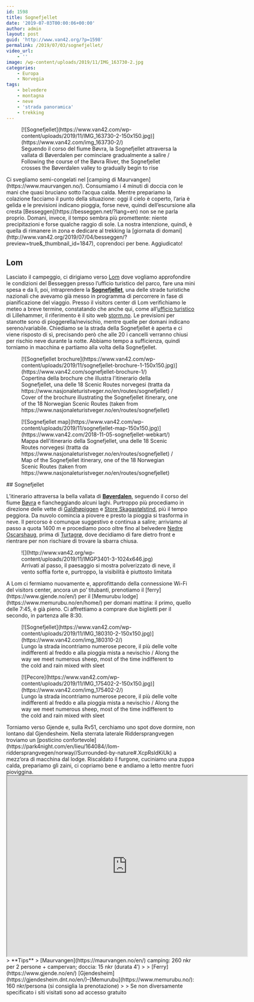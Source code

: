 ```yaml
---
id: 1598
title: Sognefjellet
date: '2019-07-03T00:00:06+00:00'
author: admin
layout: post
guid: 'http://www.van42.org/?p=1598'
permalink: /2019/07/03/sognefjellet/
video_url:
    - ''
image: /wp-content/uploads/2019/11/IMG_163730-2.jpg
categories:
    - Europa
    - Norvegia
tags:
    - belvedere
    - montagna
    - neve
    - 'strada panoramica'
    - trekking
---
```


<div class="wp-container-164 wp-block-columns has-2-columns"><div class="wp-container-162 wp-block-column"><div class="wp-block-dgwt-justified-gallery"><div class="gallery galleryid-1598 gallery-columns-3 gallery-size-thumbnail" id="gallery-116"><figure class="gallery-item"><div class="gallery-icon landscape"> [![Sognefjellet](https://www.van42.com/wp-content/uploads/2019/11/IMG_163730-2-150x150.jpg)](https://www.van42.com/img_163730-2/) </div> <figcaption class="wp-caption-text gallery-caption" id="gallery-116-2334"> Seguendo il corso del fiume Bøvra, la Sognefjellet attraversa la vallata di Bøverdalen per cominciare gradualmente a salire / Following the course of the Bøvra River, the Sognefjellet crosses the Bøverdalen valley to gradually begin to rise </figcaption></figure> </div></div>Ci svegliamo semi-congelati nel [camping di Maurvangen](https://www.maurvangen.no/). Consumiamo i 4 minuti di doccia con le mani che quasi bruciano sotto l’acqua calda. Mentre prepariamo la colazione facciamo il punto della situazione: oggi il cielo è coperto, l’aria è gelida e le previsioni indicano pioggia, forse neve, quindi dell’escursione alla cresta [Besseggen](https://besseggen.net/?lang=en) non se ne parla proprio. Domani, invece, il tempo sembra più promettente: niente precipitazioni e forse qualche raggio di sole. La nostra intenzione, quindi, è quella di rimanere in zona e dedicare al trekking la [giornata di domani](http://www.van42.org/2019/07/04/besseggen/?preview=true&_thumbnail_id=1847), coprendoci per bene. Aggiudicato!

## Lom

Lasciato il campeggio, ci dirigiamo verso [Lom](https://en.wikipedia.org/wiki/Lom,_Norway) dove vogliamo approfondire le condizioni del Besseggen presso l’ufficio turistico del parco, fare una mini spesa e da lì, poi, intraprendere la **[Sognefjellet](https://www.nasjonaleturistveger.no/en/routes/sognefjellet)**, una delle strade turistiche nazionali che avevamo già messo in programma di percorrere in fase di pianificazione del viaggio. Presso il visitors center di Lom verifichiamo le meteo a breve termine, constatando che anche qui, come all’[ufficio turistico](https://en.lillehammer.com/?_ga=2.220187929.1600739022.1563625152-1046737073.1563625152) di Lillehammer, il riferimento è il sito web [storm.no](http://www.storm.no). Le previsioni per stanotte sono di pioggerella/nevischio, mentre quelle per domani indicano sereno/variabile. Chiediamo se la strada della Sognefjellet è aperta e ci viene risposto di sì, precisando però che alle 20 i cancelli verranno chiusi per rischio neve durante la notte. Abbiamo tempo a sufficienza, quindi torniamo in macchina e partiamo alla volta della Sognefjellet.

<div class="wp-block-dgwt-justified-gallery"><div class="gallery galleryid-1598 gallery-columns-3 gallery-size-thumbnail" id="gallery-117"><figure class="gallery-item"><div class="gallery-icon portrait"> [![Sognefjellet brochure](https://www.van42.com/wp-content/uploads/2019/11/sognefjellet-brochure-1-150x150.jpg)](https://www.van42.com/sognefjellet-brochure-1/) </div> <figcaption class="wp-caption-text gallery-caption" id="gallery-117-2342"> Copertina della brochure che illustra l'itinerario della Sognefjellet, una delle 18 Scenic Routes norvegesi (tratta da https://www.nasjonaleturistveger.no/en/routes/sognefjellet) / Cover of the brochure illustrating the Sognefjellet itinerary, one of the 18 Norwegian Scenic Routes (taken from https://www.nasjonaleturistveger.no/en/routes/sognefjellet) </figcaption></figure><figure class="gallery-item"><div class="gallery-icon landscape"> [![Sognefjellet map](https://www.van42.com/wp-content/uploads/2019/11/sognefjellet-map-150x150.jpg)](https://www.van42.com/2018-11-05-sognefjellet-webkart/) </div> <figcaption class="wp-caption-text gallery-caption" id="gallery-117-2343"> Mappa dell'itinerario della Sognefjellet, una delle 18 Scenic Routes norvegesi (tratta da https://www.nasjonaleturistveger.no/en/routes/sognefjellet) / Map of the Sognefjellet itinerary, one of the 18 Norwegian Scenic Routes (taken from https://www.nasjonaleturistveger.no/en/routes/sognefjellet) </figcaption></figure> </div></div>## Sognefjellet

L’itinerario attraversa la bella vallata di **[Bøverdalen](https://en.wikipedia.org/wiki/B%C3%B8verdal)**, seguendo il corso del fiume [Bøvra](https://en.wikipedia.org/wiki/B%C3%B8vra) e fiancheggiando alcuni laghi. Purtroppo più procediamo in direzione delle vette di [Galdhøpiggen](https://en.wikipedia.org/wiki/Galdh%C3%B8piggen) e [Store Skagastølstind](https://en.wikipedia.org/wiki/Store_Skagast%C3%B8lstind), più il tempo peggiora. Da nuvolo comincia a piovere e presto la pioggia si trasforma in neve. Il percorso è comunque suggestivo e continua a salire; arriviamo al passo a quota 1400 m e procediamo poco oltre fino al belvedere [Nedre Oscarshaug](https://www.nasjonaleturistveger.no/en/routes/sognefjellet?attraction=Nedre%20Oscarshaug), prima di [Turtagrø](https://www.turtagro.no/), dove decidiamo di fare dietro front e rientrare per non rischiare di trovare la sbarra chiusa.

<figure class="wp-block-image">![](http://www.van42.org/wp-content/uploads/2019/11/IMGP3401-3-1024x646.jpg)<figcaption>Arrivati al passo, il paesaggio si mostra polverizzato di neve, il vento soffia forte e, purtroppo, la visibilità è piuttosto limitata</figcaption></figure>A Lom ci fermiamo nuovamente e, approfittando della connessione Wi-Fi del visitors center, ancora un po’ titubanti, prenotiamo il [ferry](https://www.gjende.no/en/) per il [Memurubu lodge](https://www.memurubu.no/en/home/) per domani mattina: il primo, quello delle 7:45, è già pieno. Ci affrettiamo a comprare due biglietti per il secondo, in partenza alle 8:30.

<div class="wp-block-dgwt-justified-gallery"><div class="gallery galleryid-1598 gallery-columns-3 gallery-size-thumbnail" id="gallery-118"><figure class="gallery-item"><div class="gallery-icon landscape"> [![Sognefjellet](https://www.van42.com/wp-content/uploads/2019/11/IMG_180310-2-150x150.jpg)](https://www.van42.com/img_180310-2/) </div> <figcaption class="wp-caption-text gallery-caption" id="gallery-118-2336"> Lungo la strada incontriamo numerose pecore, il più delle volte indifferenti al freddo e alla pioggia mista a nevischio / Along the way we meet numerous sheep, most of the time indifferent to the cold and rain mixed with sleet </figcaption></figure><figure class="gallery-item"><div class="gallery-icon landscape"> [![Pecore](https://www.van42.com/wp-content/uploads/2019/11/IMG_175402-2-150x150.jpg)](https://www.van42.com/img_175402-2/) </div> <figcaption class="wp-caption-text gallery-caption" id="gallery-118-2335"> Lungo la strada incontriamo numerose pecore, il più delle volte indifferenti al freddo e alla pioggia mista a nevischio / Along the way we meet numerous sheep, most of the time indifferent to the cold and rain mixed with sleet </figcaption></figure> </div></div>Torniamo verso Gjende e, sulla Rv51, cerchiamo uno spot dove dormire, non lontano dal Gjendesheim. Nella sterrata laterale Riddersprangvegen troviamo un [posticino confortevole](https://park4night.com/en/lieu/164084//lom-riddersprangvegen/norway//Surrounded-by-nature#.XcpRsldKiUk) a mezz’ora di macchina dal lodge. Riscaldato il furgone, cuciniamo una zuppa calda, prepariamo gli zaini, ci copriamo bene e andiamo a letto mentre fuori pioviggina.

</div><div class="wp-container-163 wp-block-column"><iframe height="480" loading="lazy" src="https://www.google.com/maps/d/u/0/embed?mid=16-HyIdpM1bTonArYKBydTBU1MINpmBP1" width="640"></iframe>> **Tips**  
> [Maurvangen](https://maurvangen.no/en/) camping: 260 nkr per 2 persone + campervan; doccia: 15 nkr (durata 4′)
> 
> [Ferry](https://www.gjende.no/en/) [Gjendesheim](https://gjendesheim.dnt.no/en/)–[Memurubu](https://www.memurubu.no/): 160 nkr/persona (si consiglia la prenotazione)
> 
> Se non diversamente specificato i siti visitati sono ad accesso gratuito

</div></div>